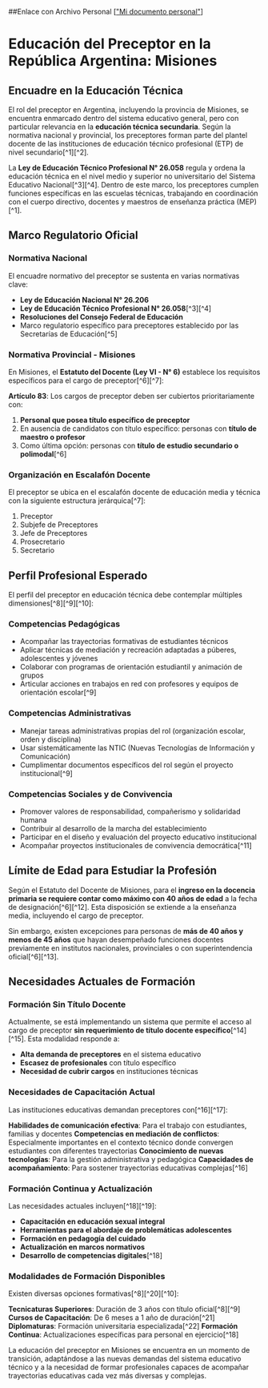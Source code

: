 ##Enlace con Archivo Personal
[["Mi documento personal"](https://docs.google.com/document/d/1-77ceoNfgrhKr7vJfQF46VMa_waztq0qmBSSUJqtBOo/edit?usp=sharing)]

# Educación del Preceptor en la República Argentina: Misiones

## Encuadre en la Educación Técnica

El rol del preceptor en Argentina, incluyendo la provincia de Misiones, se encuentra enmarcado dentro del sistema educativo general, pero con particular relevancia en la **educación técnica secundaria**. Según la normativa nacional y provincial, los preceptores forman parte del plantel docente de las instituciones de educación técnico profesional (ETP) de nivel secundario[^1][^2].

La **Ley de Educación Técnico Profesional N° 26.058** regula y ordena la educación técnica en el nivel medio y superior no universitario del Sistema Educativo Nacional[^3][^4]. Dentro de este marco, los preceptores cumplen funciones específicas en las escuelas técnicas, trabajando en coordinación con el cuerpo directivo, docentes y maestros de enseñanza práctica (MEP)[^1].

## Marco Regulatorio Oficial

### Normativa Nacional

El encuadre normativo del preceptor se sustenta en varias normativas clave:

- **Ley de Educación Nacional N° 26.206**
- **Ley de Educación Técnico Profesional N° 26.058**[^3][^4]
- **Resoluciones del Consejo Federal de Educación**
- Marco regulatorio específico para preceptores establecido por las Secretarías de Educación[^5]


### Normativa Provincial - Misiones

En Misiones, el **Estatuto del Docente (Ley VI - N° 6)** establece los requisitos específicos para el cargo de preceptor[^6][^7]:

**Artículo 83**: Los cargos de preceptor deben ser cubiertos prioritariamente con:

1. **Personal que posea título específico de preceptor**
2. En ausencia de candidatos con título específico: personas con **título de maestro o profesor**
3. Como última opción: personas con **título de estudio secundario o polimodal**[^6]

### Organización en Escalafón Docente

El preceptor se ubica en el escalafón docente de educación media y técnica con la siguiente estructura jerárquica[^7]:

1. Preceptor
2. Subjefe de Preceptores
3. Jefe de Preceptores
4. Prosecretario
5. Secretario

## Perfil Profesional Esperado

El perfil del preceptor en educación técnica debe contemplar múltiples dimensiones[^8][^9][^10]:

### Competencias Pedagógicas

- Acompañar las trayectorias formativas de estudiantes técnicos
- Aplicar técnicas de mediación y recreación adaptadas a púberes, adolescentes y jóvenes
- Colaborar con programas de orientación estudiantil y animación de grupos
- Articular acciones en trabajos en red con profesores y equipos de orientación escolar[^9]


### Competencias Administrativas

- Manejar tareas administrativas propias del rol (organización escolar, orden y disciplina)
- Usar sistemáticamente las NTIC (Nuevas Tecnologías de Información y Comunicación)
- Cumplimentar documentos específicos del rol según el proyecto institucional[^9]


### Competencias Sociales y de Convivencia

- Promover valores de responsabilidad, compañerismo y solidaridad humana
- Contribuir al desarrollo de la marcha del establecimiento
- Participar en el diseño y evaluación del proyecto educativo institucional
- Acompañar proyectos institucionales de convivencia democrática[^11]


## Límite de Edad para Estudiar la Profesión

Según el Estatuto del Docente de Misiones, para el **ingreso en la docencia primaria se requiere contar como máximo con 40 años de edad** a la fecha de designación[^6][^12]. Esta disposición se extiende a la enseñanza media, incluyendo el cargo de preceptor.

Sin embargo, existen excepciones para personas de **más de 40 años y menos de 45 años** que hayan desempeñado funciones docentes previamente en institutos nacionales, provinciales o con superintendencia oficial[^6][^13].

## Necesidades Actuales de Formación

### Formación Sin Título Docente

Actualmente, se está implementando un sistema que permite el acceso al cargo de preceptor **sin requerimiento de título docente específico**[^14][^15]. Esta modalidad responde a:

- **Alta demanda de preceptores** en el sistema educativo
- **Escasez de profesionales** con título específico
- **Necesidad de cubrir cargos** en instituciones técnicas


### Necesidades de Capacitación Actual

Las instituciones educativas demandan preceptores con[^16][^17]:

**Habilidades de comunicación efectiva**: Para el trabajo con estudiantes, familias y docentes
**Competencias en mediación de conflictos**: Especialmente importantes en el contexto técnico donde convergen estudiantes con diferentes trayectorias
**Conocimiento de nuevas tecnologías**: Para la gestión administrativa y pedagógica
**Capacidades de acompañamiento**: Para sostener trayectorias educativas complejas[^16]

### Formación Continua y Actualización

Las necesidades actuales incluyen[^18][^19]:

- **Capacitación en educación sexual integral**
- **Herramientas para el abordaje de problemáticas adolescentes**
- **Formación en pedagogía del cuidado**
- **Actualización en marcos normativos**
- **Desarrollo de competencias digitales**[^18]


### Modalidades de Formación Disponibles

Existen diversas opciones formativas[^8][^20][^10]:

**Tecnicaturas Superiores**: Duración de 3 años con título oficial[^8][^9]
**Cursos de Capacitación**: De 6 meses a 1 año de duración[^21]
**Diplomaturas**: Formación universitaria especializada[^22]
**Formación Continua**: Actualizaciones específicas para personal en ejercicio[^18]

La educación del preceptor en Misiones se encuentra en un momento de transición, adaptándose a las nuevas demandas del sistema educativo técnico y a la necesidad de formar profesionales capaces de acompañar trayectorias educativas cada vez más diversas y complejas.



